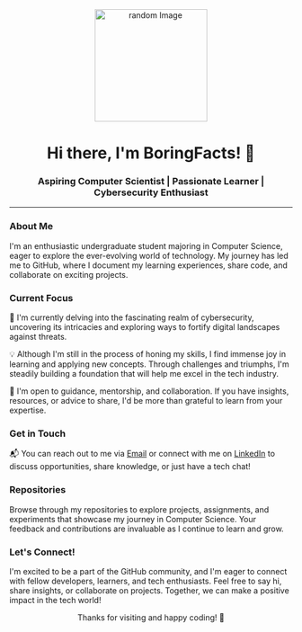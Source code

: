 <div align="center">
  <img src="[https://your-image-url-here.png](https://www.google.com/url?sa=i&url=https%3A%2F%2Fwww.freepnglogos.com%2Fpics%2Fhoyoverse-logo&psig=AOvVaw3AmHzoUZYN2gtmHrKTuKwP&ust=1692096178037000&source=images&cd=vfe&opi=89978449&ved=0CBEQjRxqFwoTCLC98s7724ADFQAAAAAdAAAAABAE)" alt="random Image" width="200"/>
  <h1>Hi there, I'm BoringFacts! 👋</h1>
  <h3>Aspiring Computer Scientist | Passionate Learner | Cybersecurity Enthusiast</h3>
</div>

---

### About Me

I'm an enthusiastic undergraduate student majoring in Computer Science, eager to explore the ever-evolving world of technology. My journey has led me to GitHub, where I document my learning experiences, share code, and collaborate on exciting projects.

### Current Focus

🔭 I'm currently delving into the fascinating realm of cybersecurity, uncovering its intricacies and exploring ways to fortify digital landscapes against threats.

💡 Although I'm still in the process of honing my skills, I find immense joy in learning and applying new concepts. Through challenges and triumphs, I'm steadily building a foundation that will help me excel in the tech industry.

🌱 I'm open to guidance, mentorship, and collaboration. If you have insights, resources, or advice to share, I'd be more than grateful to learn from your expertise.

### Get in Touch

📬 You can reach out to me via [Email](mailto:mmviixxiv@gmail.com) or connect with me on [LinkedIn]([https://www.linkedin.com/in/yourlinkedinprofile](https://www.linkedin.com/in/thadoe-hein-09814124b/)) to discuss opportunities, share knowledge, or just have a tech chat!

### Repositories

Browse through my repositories to explore projects, assignments, and experiments that showcase my journey in Computer Science. Your feedback and contributions are invaluable as I continue to learn and grow.

### Let's Connect!

I'm excited to be a part of the GitHub community, and I'm eager to connect with fellow developers, learners, and tech enthusiasts. Feel free to say hi, share insights, or collaborate on projects. Together, we can make a positive impact in the tech world!

<div align="center">
  <p>Thanks for visiting and happy coding! 🚀</p>
</div>
